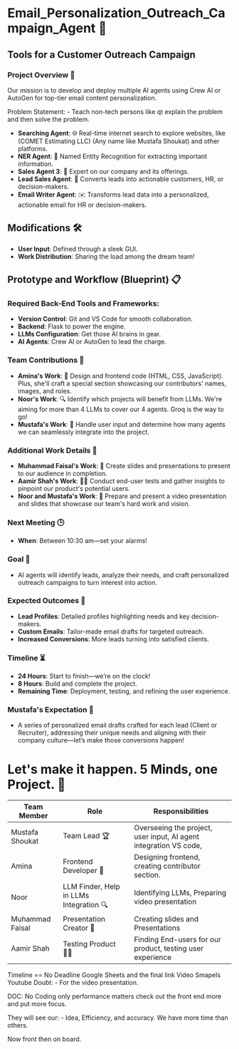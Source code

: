

# Email_Personalization_Outreach_Campaign_Agent 🚀

## Tools for a Customer Outreach Campaign
### Project Overview 🧩

Our mission is to develop and deploy multiple AI agents using Crew AI or AutoGen for top-tier email content personalization. 


Problem Statement: - Teach non-tech persons like qt explain the problem and then solve the problem.

- **Searching Agent**: 🌐 Real-time internet search to explore websites, like (COMET Estimating LLC) (Any name like Mustafa Shoukat) and other platforms.
- **NER Agent**: 🧠 Named Entity Recognition for extracting important information.
- **Sales Agent 3**: 💼 Expert on our company and its offerings.
- **Lead Sales Agent**: 🎯 Converts leads into actionable customers, HR, or decision-makers.
- **Email Writer Agent**: ✉️ Transforms lead data into a personalized, actionable email for HR or decision-makers.

## Modifications 🛠️

- **User Input**: Defined through a sleek GUI.
- **Work Distribution**: Sharing the load among the dream team!

## Prototype and Workflow (Blueprint) 📋

### Required Back-End Tools and Frameworks:

- **Version Control**: Git and VS Code for smooth collaboration.
- **Backend**: Flask to power the engine.
- **LLMs Configuration**: Get those AI brains in gear.
- **AI Agents**: Crew AI or AutoGen to lead the charge.

### Team Contributions 🤝

- **Amina's Work**: 🎨 Design and frontend code (HTML, CSS, JavaScript). Plus, she'll craft a special section showcasing our contributors' names, images, and roles.
- **Noor's Work**: 🔍 Identify which projects will benefit from LLMs. We're aiming for more than 4 LLMs to cover our 4 agents. Groq is the way to go!
- **Mustafa's Work**: 🧩 Handle user input and determine how many agents we can seamlessly integrate into the project.

### Additional Work Details 🔧

- **Muhammad Faisal's Work**: 🎤 Create slides and presentations to present to our audience in completion.
- **Aamir Shah's Work**: 🕵️‍♂️ Conduct end-user tests and gather insights to pinpoint our product's potential users.
- **Noor and Mustafa's Work**: 🎥 Prepare and present a video presentation and slides that showcase our team's hard work and vision.

### Next Meeting 🕒

- **When**: Between 10:30 am—set your alarms!

### Goal 🎯

- AI agents will identify leads, analyze their needs, and craft personalized outreach campaigns to turn interest into action.

### Expected Outcomes 🚀

- **Lead Profiles**: Detailed profiles highlighting needs and key decision-makers.
- **Custom Emails**: Tailor-made email drafts for targeted outreach.
- **Increased Conversions**: More leads turning into satisfied clients.

### Timeline ⏳

- **24 Hours**: Start to finish—we’re on the clock!
- **8 Hours**: Build and complete the project.
- **Remaining Time**: Deployment, testing, and refining the user experience.

### Mustafa's Expectation 🎯

- A series of personalized email drafts crafted for each lead (Client or Recruiter), addressing their unique needs and aligning with their company culture—let’s make those conversions happen!

# Let's make it happen. 5 Minds, one Project. 💪


| **Team Member**      | **Role**                            | **Responsibilities**                                                  |
|----------------------|-------------------------------------|-----------------------------------------------------------------------|
| Mustafa Shoukat      | Team Lead 🏆                        | Overseeing the project, user input, AI agent integration  VS code,    |
| Amina                | Frontend Developer 🎨              | Designing frontend, creating contributor section.                      |
| Noor                 | LLM Finder, Help in LLMs Integration 🔍 | Identifying LLMs, Preparing video presentation                    |
| Muhammad Faisal      | Presentation Creator 🎤            | Creating slides and Presentations                                      |
| Aamir Shah           | Testing Product 🕵️‍♂️             | Finding End-users for our product, testing user experience                 |



Timeline  == No Deadline 
Google Sheets and the final link
Video Smapels Youtube 
Doubt: - For the video presentation.


DOC: No Coding only performance matters check out the front end more and put more focus.


They will see our: - Idea, Efficiency, and accuracy.
We have more time than others.


Now front then on board.





